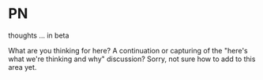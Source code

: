 PN
==

thoughts ... in beta

What are you thinking for here? A continuation or capturing of the "here's what we're thinking and why" discussion? Sorry, not sure how to add to this area yet.
